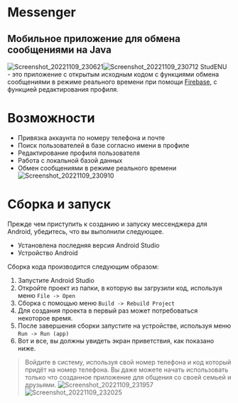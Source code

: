 # Messenger
## Мобильное приложение для обмена сообщениями на Java
![Screenshot_20221109_230621](https://user-images.githubusercontent.com/91866986/200897966-b5ffd1d9-896e-42e6-91a0-7f7ce67a6fed.png)![Screenshot_20221109_230712](https://user-images.githubusercontent.com/91866986/200898019-1e7eca5d-a3ef-435c-9a22-dfb2a4f1edf8.png)
StudENU - это приложение с открытым исходным кодом с функциями обмена сообщениями в режиме реального времени при помощи [Firebase](https://firebase.google.com/), с функцией редактирования профиля.

# Возможности
- Привязка аккаунта по номеру телефона и почте
- Поиск пользователей в базе согласно имени в профиле
- Редактирование профиля пользователя
- Работа с локальной базой данных
- Обмен сообщениями в режиме реального времени
![Screenshot_20221109_230910](https://user-images.githubusercontent.com/91866986/200898182-e1cb67e8-f642-4bbb-9ed3-c7d7dc14bf8f.png)


# Сборка и запуск

Прежде чем приступить к созданию и запуску мессенджера для Android, убедитесь, что вы выполнили следующее.

- Установлена последняя версия Android Studio
- Устройство Android

Сборка кода производится следующим образом:
1. Запустите Android Studio
2. Откройте проект из папки, в которую вы загрузили код, используя меню ```File -> Open ```
3. Сборка с помощью меню ```Build -> Rebuild Project```
4. Для создания проекта в первый раз может потребоваться некоторое время.
5. После завершения сборки запустите на устройстве, используя меню ```Run -> Run (app)```
6. Вот и все, вы должны увидеть экран приветствия, как показано ниже.

>Войдите в систему, используя свой номер телефона и код который придёт на номер телефона. Вы даже можете начать использовать только что созданное приложение для общения со своей семьей и друзьями.
![Screenshot_20221109_231957](https://user-images.githubusercontent.com/91866986/200898104-6d8d3a4c-8f4c-4c83-88b3-0edd5592df9a.png)![Screenshot_20221109_232025](https://user-images.githubusercontent.com/91866986/200898121-4ce3ae0f-1192-4d15-99ff-5d076670b0ae.png)






